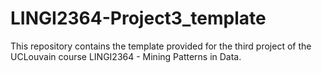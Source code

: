 # LINGI2364-Project3_template
This repository contains the template provided for the third project of the UCLouvain course LINGI2364 - Mining Patterns in Data.
